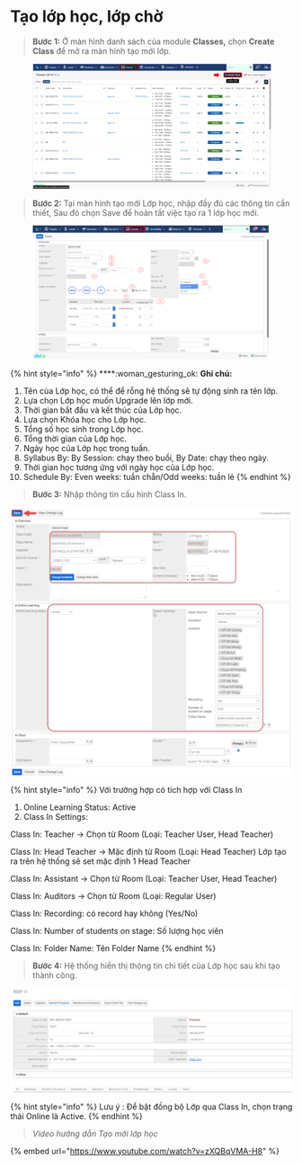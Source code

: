 # Tạo lớp học, lớp chờ

> **Bước 1:** Ở màn hình danh sách của module **Classes,** chọn **Create Class** để mở ra màn hình tạo mới lớp.

<figure><img src="../../.gitbook/assets/image (22).png" alt=""><figcaption></figcaption></figure>

> **Bước 2:** Tại màn hình tạo mới Lớp học, nhập đầy đủ các thông tin cần thiết, Sau đó chọn Save để hoàn tất việc tạo ra 1 lớp học mới.

<figure><img src="../../.gitbook/assets/image (1) (1).png" alt=""><figcaption></figcaption></figure>

{% hint style="info" %}
****:woman\_gesturing\_ok: **Ghi chú:**

1. Tên của Lớp học, có thể để rỗng hệ thống sẽ tự động sinh ra tên lớp.
2. Lựa chọn Lớp học muốn Upgrade lên lớp mới.
3. Thời gian bắt đầu và kết thúc của Lớp học.
4. Lựa chọn Khóa học cho Lớp học.
5. Tổng số học sinh trong Lớp học.
6. Tổng thời gian của Lớp học.
7. Ngày học của Lớp học trong tuần.
8. Syllabus By: By Session: chạy theo buổi, By Date: chạy theo ngày.
9. Thời gian học tương ứng với ngày học của Lớp học.
10. Schedule By: Even weeks: tuần chẵn/Odd weeks: tuần lẻ
{% endhint %}

> **Bước 3:** Nhập thông tin cấu hình Class In.

![](<../../.gitbook/assets/Class 1.png>)

{% hint style="info" %}
Với trường hợp có tích hợp với Class In &#x20;

1. Online Learning Status: Active
2. Class In Settings:&#x20;

Class In: Teacher -> Chọn từ Room (Loại: Teacher User, Head Teacher)

Class In: Head Teacher -> Mặc định từ Room (Loại: Head Teacher) Lớp tạo ra trên hệ thống sẽ set mặc định 1 Head Teacher

Class In: Assistant -> Chọn từ Room (Loại: Teacher User, Head Teacher)

Class In: Auditors -> Chọn từ Room (Loại: Regular User)

Class In: Recording: có record hay không (Yes/No)

Class In: Number of students on stage: Số lượng học viên

Class In: Folder Name: Tên Folder Name
{% endhint %}

> **Bước 4:** Hệ thống hiển thị thông tin chi tiết của Lớp học sau khi tạo thành công.

![](../../.gitbook/assets/TaoLop3.png)

{% hint style="info" %}
Lưu ý : Để bật đồng bộ Lớp qua Class In, chọn trạng thái Online là Active.
{% endhint %}

> _Video hướng dẫn Tạo mới lớp học_

{% embed url="https://www.youtube.com/watch?v=zXQBqVMA-H8" %}
